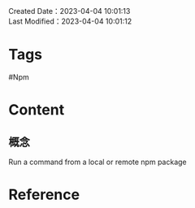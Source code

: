 Created Date：2023-04-04 10:01:13  
Last Modified：2023-04-04 10:01:12

# Tags

#Npm

# Content

## 概念

Run a command from a local or remote npm package

# Reference
